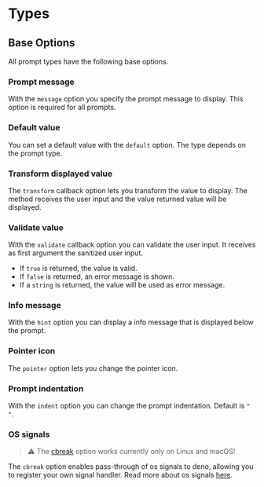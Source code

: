 # Types

## Base Options

All prompt types have the following base options.

### Prompt message

With the `message` option you specify the prompt message to display. This option
is required for all prompts.

### Default value

You can set a default value with the `default` option. The type depends on the
prompt type.

### Transform displayed value

The `transform` callback option lets you transform the value to display. The
method receives the user input and the value returned value will be displayed.

### Validate value

With the `validate` callback option you can validate the user input. It receives
as first argument the sanitized user input.

- If `true` is returned, the value is valid.
- If `false` is returned, an error message is shown.
- If a `string` is returned, the value will be used as error message.

### Info message

With the `hint` option you can display a info message that is displayed below
the prompt.

### Pointer icon

The `pointer` option lets you change the pointer icon.

### Prompt indentation

With the `indent` option you can change the prompt indentation. Default is
`" "`.

### OS signals

> ⚠️ The [cbreak](https://deno.land/api@v1.31.1?s=Deno.SetRawOptions#prop_cbreak)
> option works currently only on Linux and macOS!

The `cbreak` option enables pass-through of os signals to deno, allowing you to
register your own signal handler. Read more about os signals
[here](../os_signals.md).
